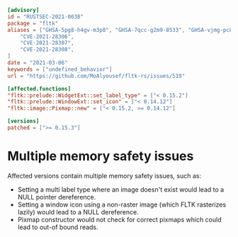 ```toml
[advisory]
id = "RUSTSEC-2021-0038"
package = "fltk"
aliases = ["GHSA-5pg8-h4gv-m3p8", "GHSA-7qcc-g2m9-8533", "GHSA-vjmg-pc8h-p6p8", 
    "CVE-2021-28306",
    "CVE-2021-28307",
    "CVE-2021-28308",
]
date = "2021-03-06"
keywords = ["undefined_behavior"]
url = "https://github.com/MoAlyousef/fltk-rs/issues/519"

[affected.functions]
"fltk::prelude::WidgetExt::set_label_type" = ["< 0.15.2"]
"fltk::prelude::WindowExt::set_icon" = ["< 0.14.12"]
"fltk::image::Pixmap::new" = ["< 0.15.2, >= 0.14.12"]

[versions]
patched = [">= 0.15.3"]
```

# Multiple memory safety issues

Affected versions contain multiple memory safety issues, such as:

 - Setting a multi label type where an image doesn't exist would lead to a NULL pointer dereference.
 - Setting a window icon using a non-raster image (which FLTK rasterizes lazily) would lead to a NULL dereference.
 - Pixmap constructor would not check for correct pixmaps which could lead to out-of bound reads.

